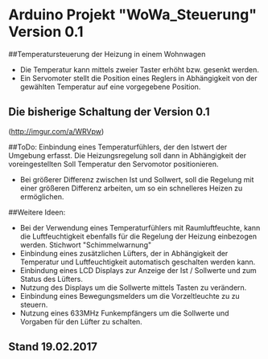 # Arduino Projekt "WoWa_Steuerung" Version 0.1

##Temperatursteuerung der Heizung in einem Wohnwagen
- Die Temperatur kann mittels zweier Taster erhöht bzw. gesenkt werden.
- Ein Servomoter stellt die Position eines Reglers in Abhängigkeit von der gewählten
  Temperatur auf eine vorgegebene Position.

## Die bisherige Schaltung der Version 0.1
(http://imgur.com/a/WRVpw)

##ToDo:
Einbindung eines Temperaturfühlers, der den Istwert der Umgebung erfasst.
Die Heizungsregelung soll dann in Abhängigkeit der voreingestellten Soll Temperatur
den Servomotor positionieren.
- Bei größerer Differenz zwischen Ist und Sollwert, soll die Regelung mit einer
größeren Differenz arbeiten, um so ein schnelleres Heizen zu ermöglichen.

##Weitere Ideen:
- Bei der Verwendung eines Temperaturfühlers mit Raumluftfeuchte, kann die Luftfeuchtigkeit
  ebenfalls für die Regelung der Heizung einbezogen werden. Stichwort "Schimmelwarnung"
- Einbindung eines zusätzlichen Lüfters, der in Abhängigkeit der Temperatur und Luftfeuchtigkeit
  automatisch geschalten werden kann.
- Einbindung eines LCD Displays zur Anzeige der Ist / Sollwerte und zum Status des Lüfters.
- Nutzung des Displays um die Sollwerte mittels Tasten zu verändern.
- Einbindung eines Bewegungsmelders um die Vorzeltleuchte zu zu steuern.
- Nutzung eines 633MHz Funkempfängers um die Sollwerte und Vorgaben für den Lüfter zu schalten.

## Stand 19.02.2017
